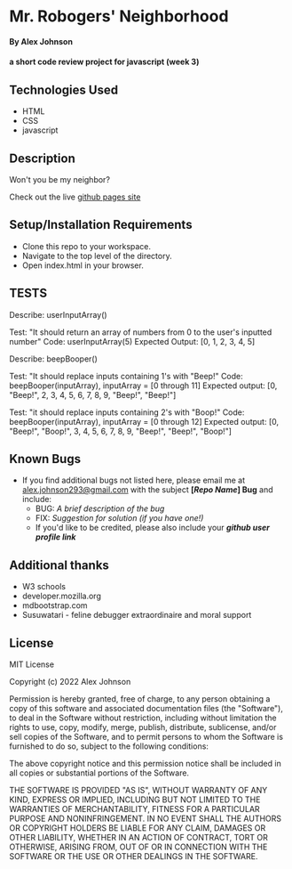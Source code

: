 # Mr. Robogers' Neighborhood

#### By Alex Johnson

#### a short code review project for javascript (week 3)

## Technologies Used

* HTML
* CSS
* javascript
<!-- * Bootstrap -->

## Description
Won't you be my neighbor?

Check out the live [github pages site](https://alexiusvdt.github.io/code-review2/)

## Setup/Installation Requirements

* Clone this repo to your workspace.
* Navigate to the top level of the directory.
* Open index.html in your browser.

## TESTS
Describe: userInputArray()

Test: "It should return an array of numbers from 0 to the user's inputted number"
Code: userInputArray(5)
Expected Output: [0, 1, 2, 3, 4, 5]

Describe: beepBooper()

Test: "It should replace inputs containing 1's with "Beep!"
Code: beepBooper(inputArray), inputArray = [0 through 11]
Expected output: [0, "Beep!", 2, 3, 4, 5, 6, 7, 8, 9, "Beep!", "Beep!"]

Test: "it should replace inputs containing 2's with "Boop!"
Code: beepBooper(inputArray), inputArray = [0 through 12]
Expected output: [0, "Beep!", "Boop!", 3, 4, 5, 6, 7, 8, 9, "Beep!", "Beep!", "Boop!"]



## Known Bugs

* If you find additional bugs not listed here, please email me at alex.johnson293@gmail.com with the subject **[_Repo Name_] Bug** and include:
  * BUG: _A brief description of the bug_
  * FIX: _Suggestion for solution (if you have one!)_
  * If you'd like to be credited, please also include your **_github user profile link_**

## Additional thanks

* W3 schools
* developer.mozilla.org
* mdbootstrap.com
* Susuwatari - feline debugger extraordinaire and moral support


## License
MIT License

Copyright (c) 2022 Alex Johnson

Permission is hereby granted, free of charge, to any person obtaining a copy
of this software and associated documentation files (the "Software"), to deal
in the Software without restriction, including without limitation the rights
to use, copy, modify, merge, publish, distribute, sublicense, and/or sell
copies of the Software, and to permit persons to whom the Software is
furnished to do so, subject to the following conditions:

The above copyright notice and this permission notice shall be included in all
copies or substantial portions of the Software.

THE SOFTWARE IS PROVIDED "AS IS", WITHOUT WARRANTY OF ANY KIND, EXPRESS OR
IMPLIED, INCLUDING BUT NOT LIMITED TO THE WARRANTIES OF MERCHANTABILITY,
FITNESS FOR A PARTICULAR PURPOSE AND NONINFRINGEMENT. IN NO EVENT SHALL THE
AUTHORS OR COPYRIGHT HOLDERS BE LIABLE FOR ANY CLAIM, DAMAGES OR OTHER
LIABILITY, WHETHER IN AN ACTION OF CONTRACT, TORT OR OTHERWISE, ARISING FROM,
OUT OF OR IN CONNECTION WITH THE SOFTWARE OR THE USE OR OTHER DEALINGS IN THE
SOFTWARE.